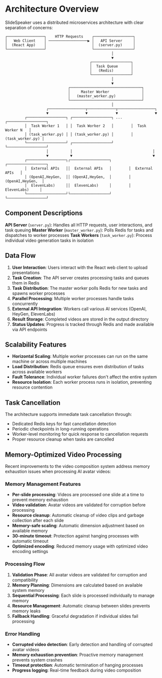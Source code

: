 # Architecture Overview

SlideSpeaker uses a distributed microservices architecture with clear separation of concerns:

```
┌─────────────────┐    HTTP Requests    ┌──────────────────┐
│   Web Client    │ ──────────────────▶ │   API Server     │
│  (React App)    │                     │  (server.py)     │
└─────────────────┘                     └──────────────────┘
                                                 │
                                                 ▼
                                       ┌──────────────────┐
                                       │  Task Queue      │
                                       │   (Redis)        │
                                       └──────────────────┘
                                                 │
                                                 ▼
                             ┌─────────────────────────────────┐
                             │     Master Worker               │
                             │   (master_worker.py)            │
                             └─────────────────────────────────┘
                                                 │
                   ┌─────────────────┬─────────────┬─────────────────┐
                   ▼                 ▼             ▼                 ▼
         ┌──────────────────┐ ┌──────────────────┐ ...    ┌──────────────────┐
         │  Task Worker 1   │ │  Task Worker 2   │        │  Task Worker N   │
         │ (task_worker.py) │ │ (task_worker.py) │        │ (task_worker.py) │
         └──────────────────┘ ┌──────────────────┘        └──────────────────┘
                   │          │                                     │
                   ▼          ▼                                     ▼
         ┌──────────────────┐┌──────────────────┐        ┌──────────────────┐
         │  External APIs   ││  External APIs   │        │  External APIs   │
         │ (OpenAI,HeyGen,  ││ (OpenAI,HeyGen,  │        │ (OpenAI,HeyGen,  │
         │  ElevenLabs)     ││  ElevenLabs)     │        │  ElevenLabs)     │
         └──────────────────┘└──────────────────┘        └──────────────────┘
```

## Component Descriptions

**API Server** (`server.py`): Handles all HTTP requests, user interactions, and task queuing
**Master Worker** (`master_worker.py`): Polls Redis for tasks and dispatches to worker processes
**Task Workers** (`task_worker.py`): Process individual video generation tasks in isolation

## Data Flow

1. **User Interaction**: Users interact with the React web client to upload presentations
2. **Task Creation**: The API server creates processing tasks and queues them in Redis
3. **Task Distribution**: The master worker polls Redis for new tasks and spawns worker processes
4. **Parallel Processing**: Multiple worker processes handle tasks concurrently
5. **External API Integration**: Workers call various AI services (OpenAI, HeyGen, ElevenLabs)
6. **Result Storage**: Completed videos are stored in the output directory
7. **Status Updates**: Progress is tracked through Redis and made available via API endpoints

## Scalability Features

- **Horizontal Scaling**: Multiple worker processes can run on the same machine or across multiple machines
- **Load Distribution**: Redis queue ensures even distribution of tasks across available workers
- **Fault Tolerance**: Individual worker failures don't affect the entire system
- **Resource Isolation**: Each worker process runs in isolation, preventing resource contention

## Task Cancellation

The architecture supports immediate task cancellation through:
- Dedicated Redis keys for fast cancellation detection
- Periodic checkpoints in long-running operations
- Worker-level monitoring for quick response to cancellation requests
- Proper resource cleanup when tasks are cancelled

## Memory-Optimized Video Processing

Recent improvements to the video composition system address memory exhaustion issues when processing AI avatar videos:

### Memory Management Features
- **Per-slide processing**: Videos are processed one slide at a time to prevent memory exhaustion
- **Video validation**: Avatar videos are validated for corruption before processing
- **Resource cleanup**: Automatic cleanup of video clips and garbage collection after each slide
- **Memory-safe scaling**: Automatic dimension adjustment based on available memory
- **30-minute timeout**: Protection against hanging processes with automatic timeout
- **Optimized encoding**: Reduced memory usage with optimized video encoding settings

### Processing Flow
1. **Validation Phase**: All avatar videos are validated for corruption and compatibility
2. **Memory Planning**: Dimensions are calculated based on available system memory
3. **Sequential Processing**: Each slide is processed individually to manage memory
4. **Resource Management**: Automatic cleanup between slides prevents memory leaks
5. **Fallback Handling**: Graceful degradation if individual slides fail processing

### Error Handling
- **Corrupted video detection**: Early detection and handling of corrupted avatar videos
- **Memory exhaustion prevention**: Proactive memory management prevents system crashes
- **Timeout protection**: Automatic termination of hanging processes
- **Progress logging**: Real-time feedback during video composition